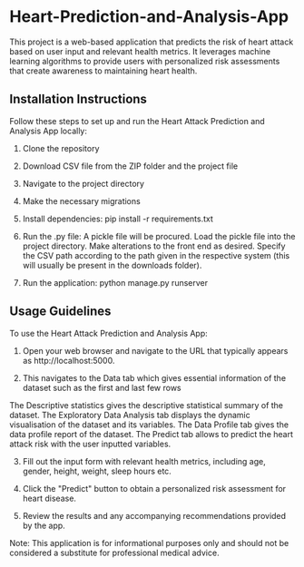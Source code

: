 # Heart-Prediction-and-Analysis-App
This project is a web-based application that predicts the risk of heart attack based on user input and relevant health metrics. It leverages machine learning algorithms to provide users with personalized risk assessments that create awareness to maintaining heart health.

## Installation Instructions

Follow these steps to set up and run the Heart Attack Prediction and Analysis App locally:

1. Clone the repository

2. Download CSV file from the ZIP folder and the project file

3. Navigate to the project directory

4. Make the necessary migrations

5. Install dependencies:
pip install -r requirements.txt

6. Run the .py file: 
A pickle file will be procured.
Load the pickle file into the project directory.
Make alterations to the front end as desired.
Specify the CSV path according to the path given in the respective system (this will usually be present in the downloads folder).

4. Run the application:
python manage.py runserver

## Usage Guidelines

To use the Heart Attack Prediction and Analysis App:

1. Open your web browser and navigate to the URL that typically appears as http://localhost:5000.

2. This navigates to the Data tab which gives essential information of the dataset such as the first and last few rows

  The Descriptive statistics gives the descriptive statistical summary of the dataset.
  The Exploratory Data Analysis tab displays the dynamic visualisation of the dataset and its variables.
  The Data Profile tab gives the data profile report of the dataset.
  The Predict tab allows to predict the heart attack risk with the user inputted variables.

3. Fill out the input form with relevant health metrics, including age, gender, height, weight, sleep hours etc.

4. Click the "Predict" button to obtain a personalized risk assessment for heart disease.

5. Review the results and any accompanying recommendations provided by the app.


Note: This application is for informational purposes only and should not be considered a substitute for professional medical advice.

